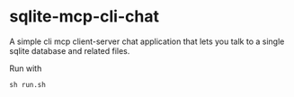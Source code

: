 # sqlite-mcp-cli-chat

A simple cli mcp client-server chat application that lets you talk to a single sqlite database and related files.

Run with 
```
sh run.sh
```